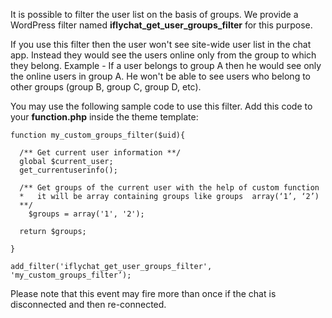 It is possible to filter the user list on the basis of groups. We provide a WordPress filter named **iflychat_get_user_groups_filter** for this purpose.

If you use this filter then the user won't see site-wide user list in the chat app. Instead they would see the users online only from the group to which they belong. Example - If a user belongs to group A then he would see only the online users in group A. He won't be able to see users who belong to other groups (group B, group C, group D, etc).

You may use the following sample code to use this filter. Add this code to your **function.php** inside the theme template:
~~~
function my_custom_groups_filter($uid){

  /** Get current user information **/
  global $current_user;
  get_currentuserinfo();

  /** Get groups of the current user with the help of custom function
  *   it will be array containing groups like groups  array(‘1’, ‘2’)
  **/
	$groups = array('1', '2');

  return $groups;

}

add_filter('iflychat_get_user_groups_filter', 'my_custom_groups_filter’);
~~~

Please note that this event may fire more than once if the chat is disconnected and then re-connected.
